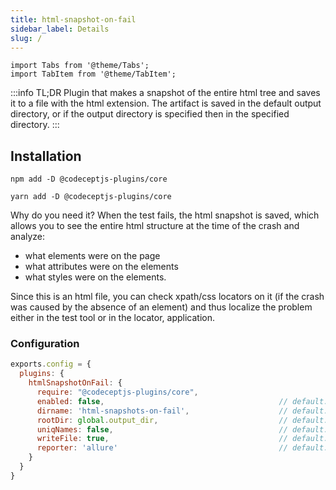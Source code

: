 ```yaml
---
title: html-snapshot-on-fail
sidebar_label: Details
slug: /
---
```



```mdx-code-block
import Tabs from '@theme/Tabs';
import TabItem from '@theme/TabItem';
```

:::info TL;DR
Plugin that makes a snapshot of the entire html tree and saves it to a file with the html extension.
The artifact is saved in the default output directory, or if the output directory is specified then in the specified directory.
:::

## Installation
<Tabs groupId="package-manager">
<TabItem value="npm">

```shell
npm add -D @codeceptjs-plugins/core
```

</TabItem>
<TabItem value="yarn">

```shell
yarn add -D @codeceptjs-plugins/core
```

</TabItem>
</Tabs>

Why do you need it? When the test fails, the html snapshot is saved, which allows you to see the entire html structure at the time of the crash and analyze:

-  what elements were on the page
-  what attributes were on the elements
-  what styles were on the elements.

Since this is an html file, you can check xpath/css locators on it (if the crash was caused by the absence of an element)
and thus localize the problem either in the test tool or in the locator, application.

### Configuration

```js
exports.config = {
  plugins: {
    htmlSnapshotOnFail: {
      require: "@codeceptjs-plugins/core",
      enabled: false,                                       // default: false
      dirname: 'html-snapshots-on-fail',                    // default: 'html-snapshots-on-fail'
      rootDir: global.output_dir,                           // default: global.output_dir
      uniqNames: false,                                     // default: false
      writeFile: true,                                      // default: true
      reporter: 'allure'                                    // default: undefined
    }
  }
}
```
